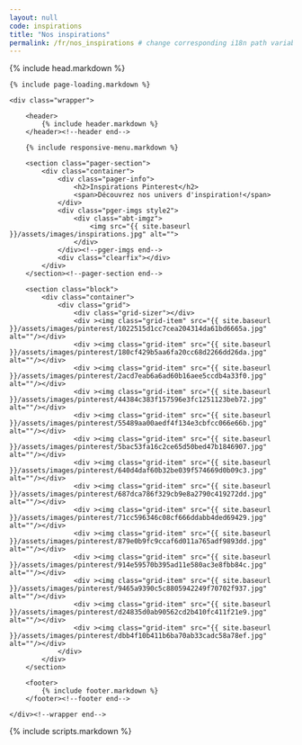 ```yaml
---
layout: null
code: inspirations
title: "Nos inspirations"
permalink: /fr/nos_inspirations # change corresponding i18n path variable if permalink changed here!
---
```

<html lang="en">
{% include head.markdown %}


<body>

	{% include page-loading.markdown %}

	<div class="wrapper">
			
		<header>
			{% include header.markdown %}
		</header><!--header end-->

		{% include responsive-menu.markdown %}

		<section class="pager-section">
			<div class="container">
				<div class="pager-info">
					<h2>Inspirations Pinterest</h2>
					<span>Découvrez nos univers d'inspiration!</span>
				</div>
				<div class="pger-imgs style2">
					<div class="abt-imgz">
						<img src="{{ site.baseurl }}/assets/images/inspirations.jpg" alt="">
					</div>
				</div><!--pger-imgs end-->
				<div class="clearfix"></div>
			</div>
		</section><!--pager-section end-->

		<section class="block">
			<div class="container">
				<div class="grid">
					<div class="grid-sizer"></div>
					<div ><img class="grid-item" src="{{ site.baseurl }}/assets/images/pinterest/1022515d1cc7cea204314da61bd6665a.jpg" alt=""/></div>
					<div ><img class="grid-item" src="{{ site.baseurl }}/assets/images/pinterest/180cf429b5aa6fa20cc68d2266dd26da.jpg" alt=""/></div>
					<div ><img class="grid-item" src="{{ site.baseurl }}/assets/images/pinterest/2acd7eab6a6ad60b16aee5ccdb4a33f0.jpg" alt=""/></div>
					<div ><img class="grid-item" src="{{ site.baseurl }}/assets/images/pinterest/44384c383f157596e3fc1251123beb72.jpg" alt=""/></div>
					<div ><img class="grid-item" src="{{ site.baseurl }}/assets/images/pinterest/55489aa00aedf4f134e3cbfcc066e66b.jpg" alt=""/></div>
					<div ><img class="grid-item" src="{{ site.baseurl }}/assets/images/pinterest/5bac53fa16c2ce65d50bed47b1846907.jpg" alt=""/></div>
					<div ><img class="grid-item" src="{{ site.baseurl }}/assets/images/pinterest/640d4daf60b32be039f574669d0b09c3.jpg" alt=""/></div>
					<div ><img class="grid-item" src="{{ site.baseurl }}/assets/images/pinterest/687dca786f329cb9e8a2790c419272dd.jpg" alt=""/></div>
					<div ><img class="grid-item" src="{{ site.baseurl }}/assets/images/pinterest/71cc596346c08cf666ddabb4ded69429.jpg" alt=""/></div>
					<div ><img class="grid-item" src="{{ site.baseurl }}/assets/images/pinterest/879e0b9fc9ccaf6d011a765adf9893dd.jpg" alt=""/></div>
					<div ><img class="grid-item" src="{{ site.baseurl }}/assets/images/pinterest/914e59570b395ad11e580ac3e8fbb84c.jpg" alt=""/></div>
					<div ><img class="grid-item" src="{{ site.baseurl }}/assets/images/pinterest/9465a9390c5c8805942249f70702f937.jpg" alt=""/></div>
					<div ><img class="grid-item" src="{{ site.baseurl }}/assets/images/pinterest/d24835d0ab90562cd2b410fc411f21e9.jpg" alt=""/></div>
					<div ><img class="grid-item" src="{{ site.baseurl }}/assets/images/pinterest/dbb4f10b411b6ba70ab33cadc58a78ef.jpg" alt=""/></div>
				</div>
			</div>
		</section>

		<footer>
			{% include footer.markdown %}
		</footer><!--footer end-->

	</div><!--wrapper end-->



{% include scripts.markdown %}
<script src="https://unpkg.com/masonry-layout@4/dist/masonry.pkgd.min.js"></script>
<script src="https://unpkg.com/imagesloaded@5/imagesloaded.pkgd.min.js"></script>
<script>
var $grid =	$('.grid').masonry({
  // set itemSelector so .grid-sizer is not used in layout
  itemSelector: '.grid-item',
  // use element for option
  columnWidth: '.grid-sizer',
  percentPosition: true
})
$grid.imagesLoaded().progress( function() {
  $grid.masonry('layout');
});
</script>

</body>

</html>
